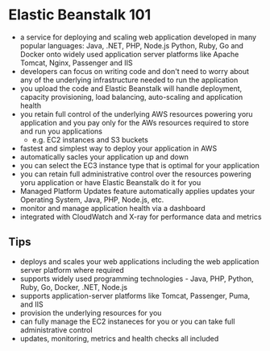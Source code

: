 # Elastic Beanstalk 101
- a service for deploying and scaling web application developed in many popular languages: Java, .NET, PHP, Node.js Python, Ruby, Go and Docker onto widely used application server platforms like Apache Tomcat, Nginx, Passenger and IIS
- developers can focus on writing code and don't need to worry about any of the underlying infrastructure needed to run the application
- you upload the code and Elastic Beanstalk will handle deployment, capacity provisioning, load balancing, auto-scaling and application health
- you retain full control of the underlying AWS resources powering yoru application and you pay only for the AWs resources required to store and run you applications
  - e.g. EC2 instances and S3 buckets
- fastest and simplest way to deploy your application in AWS
- automatically sacles your application up and down
- you can select the EC3 instance type that is optimal for your application
- you can retain full administrative control over the resources powering yoru application or have Elastic Beanstalk do it for you
- Managed Platform Updates feature automatically applies updates your Operating System, Java, PHP, Node.js, etc.
- monitor and manage application health via a dashboard
- integrated with CloudWatch and X-ray for performance data and metrics

## Tips
- deploys and scales your web applications including the web application server platform where required
- supports widely used programming technologies - Java, PHP, Python, Ruby, Go, Docker, .NET, Node.js
- supports application-server platforms like Tomcat, Passenger, Puma, and IIS
- provision the underlying resources for you
- can fully manage the EC2 instaneces for you or you can take full administrative control
- updates, monitoring, metrics and health checks all included
